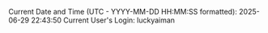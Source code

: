 Current Date and Time (UTC - YYYY-MM-DD HH:MM:SS formatted): 2025-06-29 22:43:50
Current User's Login: luckyaiman
